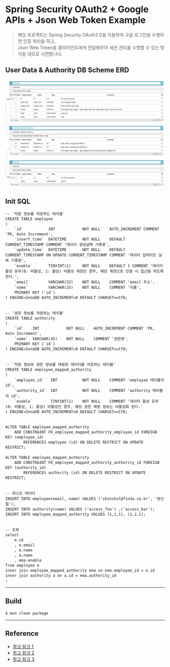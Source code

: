 # Spring Security OAuth2 + Google APIs + Json Web Token Example
> 해당 프로젝트는 Spring Security OAuth2.0을 이용하여 구글 로그인을 수행하면 인증 처리를 하고,  
> Json Web Token을 클라이언트에게 전달해주어 세션 관리를 수행할 수 있는 방식을 데모로 시연합니다.


## User Data & Authority DB Scheme ERD

![erd](erd.png)


## Init SQL
```
-- '직원 정보를 저장하는 테이블'
CREATE TABLE employee
(
    `id`           INT            NOT NULL    AUTO_INCREMENT COMMENT 'PK, Auto Increment', 
    `insert_time`  DATETIME       NOT NULL    DEFAULT CURRENT_TIMESTAMP COMMENT '데이터 생성날짜 기록용', 
    `update_time`  DATETIME       NOT NULL    DEFAULT CURRENT_TIMESTAMP ON UPDATE CURRENT_TIMESTAMP COMMENT '데이터 업데이트 날짜 기록용', 
    `enable`       TINYINT(1)     NOT NULL    DEFAULT 1 COMMENT '데이터 활성 유무(0: 비활성, 1: 활성) 비활성 계정인 경우, 해당 계정으로 인증 시 접근을 막도록 한다.', 
    `email`        VARCHAR(32)    NOT NULL    COMMENT 'email 주소', 
    `name`         VARCHAR(25)    NOT NULL    COMMENT '이름', 
    PRIMARY KEY (`id`)
) ENGINE=InnoDB AUTO_INCREMENT=0 DEFAULT CHARSET=utf8;


-- '권한 정보를 저장하는 테이블'
CREATE TABLE authority
(
    `id`    INT            NOT NULL    AUTO_INCREMENT COMMENT 'PK, Auto Increment', 
    `name`  VARCHAR(45)    NOT NULL    COMMENT '권한명', 
    PRIMARY KEY (`id`)
) ENGINE=InnoDB AUTO_INCREMENT=0 DEFAULT CHARSET=utf8;


-- '직원 정보와 권한 정보를 매핑한 데이터를 저장하는 테이블'
CREATE TABLE employee_mapped_authority
(
    `employee_id`   INT           NOT NULL    COMMENT 'employee 테이블의 id', 
    `authority_id`  INT           NOT NULL    COMMENT 'authority 테이블의 id', 
    `enable`        TINYINT(1)    NOT NULL    COMMENT '데이터 활성 유무(0: 비활성, 1: 활성) 비활성인 경우, 해당 권한 매핑 정보는 비활성화 된다.'
) ENGINE=InnoDB AUTO_INCREMENT=0 DEFAULT CHARSET=utf8;


ALTER TABLE employee_mapped_authority
    ADD CONSTRAINT FK_employee_mapped_authority_employee_id FOREIGN KEY (employee_id)
        REFERENCES employee (id) ON DELETE RESTRICT ON UPDATE RESTRICT;

ALTER TABLE employee_mapped_authority
    ADD CONSTRAINT FK_employee_mapped_authority_authority_id FOREIGN KEY (authority_id)
        REFERENCES authority (id) ON DELETE RESTRICT ON UPDATE RESTRICT;


-- 테스트 데이터 
INSERT INTO employee(email, name) VALUES ('shinchul@finda.co.kr', '방신철');
INSERT INTO authority(name) VALUES ('access_foo') ,('access_bar');
INSERT INTO employee_mapped_authority VALUES (1,1,1), (1,2,1);


-- 조회 
select 
	e.id 
	, e.email 
	, e.name 
	, a.name 
	, ema.enable
from employee e 
inner join employee_mapped_authority ema on ema.employee_id = e.id 
inner join authority a on a.id = ema.authority_id 
;

```

* * * 

## Build

```
$ mvn clean package
```

* * * 

## Reference

- [참고 링크 1](https://www.callicoder.com/spring-boot-security-oauth2-social-login-part-1/)
- [참고 링크 2](https://www.callicoder.com/spring-boot-security-oauth2-social-login-part-2/)
- [참고 링크 3](https://www.callicoder.com/spring-boot-security-oauth2-social-login-part-3/)
